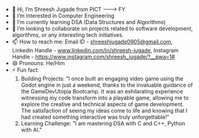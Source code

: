 - 👋 Hi, I’m Shreesh Jugade from PICT ---> FY
- 👀 I’m interested in Computer Engineering
- 🌱 I’m currently learning DSA (Data Structures and Algorithms)
- 💞️ I’m looking to collaborate on projects related to software development, algorithms, or any interesting tech initiatives.
- 📫 How to reach me: Email ID - shreeshjugade0905@gmail.com, Linkedin Handle - www.linkedin.com/in/shreesh-jugade, Instagram Handle - https://www.instagram.com/shreesh_jugade/?__pwa=1#
- 😄 Pronouns: He/Him
- ⚡ Fun fact:
  1) Building Projects: "I once built an engaging video game using the Godot engine in just a weekend, thanks to the invaluable guidance of the GameDevUtopia Bootcamp. It was an exhilarating experience witnessing my code transform into a playable game, allowing me to explore the creative and technical aspects of game development. The satisfaction of seeing my ideas come to life and knowing that I had created something interactive was truly unforgettable!"
  2) Learning Challenge: "I am mastering DSA with C and C++, Python with AI."
<!---
SHREESH-git/SHREESH-git is a ✨ special ✨ repository because its `README.md` (this file) appears on your GitHub profile.
You can click the Preview link to take a look at your changes.
--->
